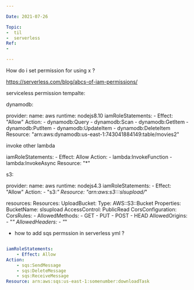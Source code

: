 ```yaml
---

Date: 2021-07-26

Topic:
-  til
-  serverless
Ref:
-

---
```


How do i set permission for using x ?

https://serverless.com/blog/abcs-of-iam-permissions/


serviceless permission tempalte:

dynamodb:

provider:
  name: aws
  runtime: nodejs8.10
  iamRoleStatements:
    - Effect: "Allow"
      Action:
       - dynamodb:Query
       - dynamodb:Scan
       - dynamodb:GetItem
       - dynamodb:PutItem
       - dynamodb:UpdateItem
       - dynamodb:DeleteItem
      Resource: "arn:aws:dynamodb:us-east-1:743041884149:table/movies2"


invoke other lambda

  iamRoleStatements:
    - Effect: Allow
      Action:
        - lambda:InvokeFunction
        - lambda:InvokeAsync
      Resource: "*"

s3:

provider:
  name: aws
  runtime: nodejs4.3
  iamRoleStatements:
    - Effect: "Allow"
      Action:
        - "s3:*"
      Resource: "arn:aws:s3:::slsupload/*"

resources:
  Resources:
    UploadBucket:
      Type: AWS::S3::Bucket
      Properties:
        BucketName: slsupload
        AccessControl: PublicRead
        CorsConfiguration:
          CorsRules:
          - AllowedMethods:
            - GET
            - PUT
            - POST
            - HEAD
            AllowedOrigins:
            - "*"
            AllowedHeaders:
            - "*"
			
			
-  how to add sqs permssion in serverless yml ?

```yml

iamRoleStatements: 
	- Effect: Allow
Action: 
	- sqs:SendMessage 
	- sqs:DeleteMessage 
	- sqs:ReceiveMessage
Resource: arn:aws:sqs:us-east-1:somenumber:downloadTask

```


